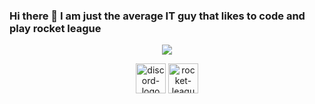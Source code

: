 ### Hi there 👋  I am just the average IT guy that likes to code and play rocket league
<div align="middle">
  <a>
    <img src="https://lanyard-profile-readme.vercel.app/api/155489628734881792">
  </a>

<p align="center">
<a href= "https://discordapp.com/users/155489628734881792"><img width="48" height="48" src="https://img.icons8.com/color/48/discord-logo.png" alt="discord-logo"/></a> 
<a href= "https://rocketleague.tracker.network/rocket-league/profile/steam/76561198846576919/overview"><img width="48" height="48" src="https://img.icons8.com/fluency/48/rocket-league.png" alt="rocket-league"/>
</p>
</div>
<!--
**GriddyBoi/GriddyBoi** is a ✨ _special_ ✨ repository because its `README.md` (this file) appears on your GitHub profile.

Here are some ideas to get you started:

- 🔭 I’m currently working on ...
- 🌱 I’m currently learning ...
- 👯 I’m looking to collaborate on ...
- 🤔 I’m looking for help with ...
- 💬 Ask me about ...
- 📫 How to reach me: ...
- 😄 Pronouns: ...
- ⚡ Fun fact: ...
-->
